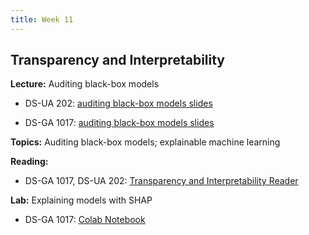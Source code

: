 ```yaml
---
title: Week 11
---
```


## Transparency and Interpretability

**Lecture:** Auditing black-box models

* DS-UA 202: [auditing black-box models slides](../../../assets/11_BlackBox_202_2023.pdf)
<!-- (../../../assets/10_black_box_202.pdf) -->
* DS-GA 1017: [auditing black-box models slides](../../../assets/11_BlackBox_1017.pdf)


**Topics:** Auditing black-box models; explainable machine learning

**Reading:**

<!-- * DS-UA 202: [Transparency and Interpretability Reader](../../../assets/transparency_reader_ua202_2022.pdf) -->
* DS-GA 1017, DS-UA 202: [Transparency and Interpretability Reader](../../../assets/transparency_reader_2023.pdf)

**Lab:** Explaining models with SHAP

<!-- * DS-UA 202: [Colab Notebook](https://colab.research.google.com/drive/1Y5qwGwy1v_l25ZOtZOPN15ZOfiQkfOWK?usp=sharing) -->
* DS-GA 1017: [Colab Notebook](https://drive.google.com/file/d/1knyn1DqV2sG8AWgLFonTAaM4vvm1ar_f/view?usp=sharing)

